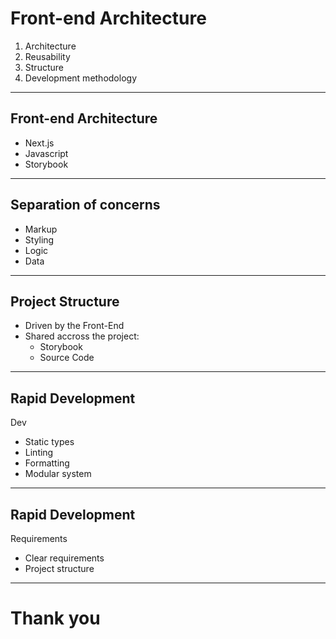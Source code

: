 # Front-end Architecture

1. Architecture
2. Reusability
3. Structure
4. Development methodology

---

## Front-end Architecture

- Next.js
- Javascript
- Storybook

---

## Separation of concerns

- Markup
- Styling
- Logic
- Data

---

## Project Structure

- Driven by the Front-End
- Shared accross the project:
  - Storybook
  - Source Code

---

## Rapid Development

Dev

- Static types
- Linting
- Formatting
- Modular system

---

## Rapid Development

Requirements

- Clear requirements
- Project structure

---

# Thank you
